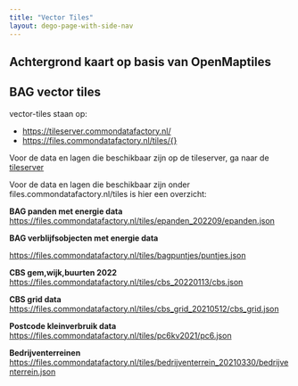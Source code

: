 ```yaml
---
title: "Vector Tiles"
layout: dego-page-with-side-nav
---
```


## Achtergrond kaart op basis van OpenMaptiles


## BAG vector tiles 
vector-tiles staan op: 

- https://tileserver.commondatafactory.nl/
- https://files.commondatafactory.nl/tiles/{}  

Voor de data en lagen die beschikbaar zijn op de tileserver, ga naar de [tileserver](https://tileserver.commondatafactory.nl/)

Voor de data en lagen die beschikbaar zijn onder files.commondatafactory.nl/tiles is hier een overzicht:

**BAG panden met energie data**
https://files.commondatafactory.nl/tiles/epanden_202209/epanden.json

**BAG verblijfsobjecten met energie data**

https://files.commondatafactory.nl/tiles/bagpuntjes/puntjes.json

**CBS gem,wijk,buurten 2022** 
https://files.commondatafactory.nl/tiles/cbs_20220113/cbs.json

**CBS grid data** 
https://files.commondatafactory.nl/tiles/cbs_grid_20210512/cbs_grid.json

**Postcode kleinverbruik data**
https://files.commondatafactory.nl/tiles/pc6kv2021/pc6.json

**Bedrijventerreinen**
https://files.commondatafactory.nl/tiles/bedrijventerrein_20210330/bedrijventerrein.json

